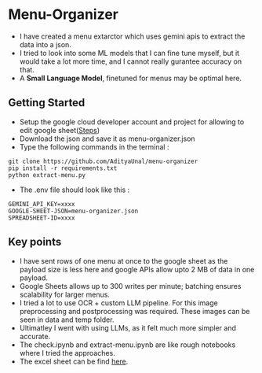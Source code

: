 # Menu-Organizer

- I have created a menu extarctor which uses gemini apis to extract the data into a json.
- I tried to look into some ML models that I can fine tune myself, but it would take a lot more time, and I cannot really gurantee accuracy on that. 
- A **Small Language Model**, finetuned for menus may be optimal here. 

## Getting Started
- Setup the google cloud developer account and project for allowing to edit google sheet([Steps](https://ai2.appinventor.mit.edu/reference/other/googlesheets-api-setup.html))
- Download the json and save it as menu-organizer.json
- Type the following commands in the terminal :
```code
git clone https://github.com/AdityaUnal/menu-organizer
pip install -r requirements.txt
python extract-menu.py
```
- The .env file should look like this :
```
GEMINI_API_KEY=xxxx
GOOGLE-SHEET-JSON=menu-organizer.json
SPREADSHEET-ID=xxxx
```
## Key points
- I have sent rows of one menu at once to the google sheet as the payload size is less here and google APIs allow upto 2 MB of data in one payload.
- Google Sheets allows up to 300 writes per minute; batching ensures scalability for larger menus.
- I tried a lot to use OCR + custom LLM pipeline. For this image preprocessing and postprocessing was required. These images can be seen in data and temp folder. 
- Ultimatley I went with using LLMs, as it felt much more simpler and accurate.
- The check.ipynb and extract-menu.ipynb are like rough notebooks where I tried the approaches.
- The excel sheet can be find [here](https://docs.google.com/spreadsheets/d/13BMAJ7pufqLy_wiDEn33anfJqMOh0vOt9_K2qWygneI/edit?usp=sharing).
